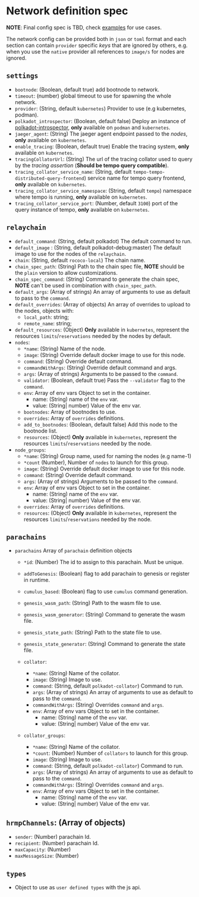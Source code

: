 # Network definition spec

**NOTE**: Final config spec is TBD, check [examples](../examples) for use cases.

The network config can be provided both in `json` or `toml` format and each section can contain `provider` specific *keys* that are ignored by others, e.g. when you use the `native` provider all references to `image/s` for nodes are ignored.


## `settings`
- `bootnode`: (Boolean, default true) add bootnode to network.
- `timeout`: (number) global timeout to use for spawning the whole network.
- `provider`: (String, default `kubernetes`) Provider to use (e.g kubernetes, podman).
- `polkadot_introspector`: (Boolean, default false) Deploy an instance of [polkadot-introspector](https://github.com/paritytech/polkadot-introspector), **only** available on `podman` and `kubernetes`.
- `jaeger_agent`: (String) The jaeger agent endpoint passed to the *nodes*, **only** available on `kubernetes`.
- `enable_tracing`: (Boolean, default true) Enable the tracing system, **only** available on  `kubernetes`.
- `tracingCollatorUrl`: (String) The url of the tracing collator used to query by the *tracing assertion* (**Should be tempo query compatible**).
- `tracing_collator_service_name`: (String, default `tempo-tempo-distributed-query-frontend`) service name for tempo query frontend, **only** available on  `kubernetes`.
- `tracing_collator_service_namespace`: (String, default `tempo`) namespace where tempo is running, **only** available on  `kubernetes`.
- `tracing_collator_service_port`: (Number, default `3100`) port of the query instance of tempo, **only** available on  `kubernetes`.


## `relaychain`

- `default_command`: (String, default polkadot) The default command to run.
- `default_image` : (String, default polkadot-debug:master) The default image to use for the nodes of the `relaychain`.
- `chain`: (String, default `rococo-local`) The chain name.
- `chain_spec_path`: (String) Path to the chain spec file, **NOTE** should be the `plain` version to allow customizations.
- `chain_spec_command`: (String) Command to generate the chain spec, **NOTE** can't be used in combination with `chain_spec_path`.
- `default_args`: (Array of strings) An array of arguments to use as default to pass to the `command`.
- `default_overrides`: (Array of objects) An array of overrides to upload to the nodes, objects with:
  - `local_path`: string;
  - `remote_name`: string;
- `default_resources`: (Object) **Only** available in `kubernetes`, represent the resources `limits`/`reservations` needed by the nodes by default.
- `nodes`:
  - `*name`: (String) Name of the node.
  - `image`: (String) Override default docker image to use for this node.
  - `command`: (String) Override default command.
  - `commandWithArgs`: (String) Override default command and args.
  - `args`: (Array of strings) Arguments to be passed to the `command`.
  - `validator`: (Boolean, default true) Pass the `--validator` flag to the `command`.
  - `env`: Array of env vars Object to set in the container.
    - name: (String) name of the `env` var.
    - value: (String| number) Value of the env var.
  - `bootnodes`: Array of bootnodes to use.
  - `overrides`: Array of `overrides` definitions.
  - `add_to_bootnodes`: (Boolean, default false) Add this node to the bootnode list.
  - `resources`: (Object) **Only** available in `kubernetes`, represent the resources `limits`/`reservations` needed by the node.
- `node_groups`:
  - `*name`: (String) Group name, used for naming the nodes (e.g name-1)
  - `*count` (Number), Number of `nodes` to launch for this group.
  - `image`: (String) Override default docker image to use for this node.
  - `command`: (String) Override default command.
  - `args`: (Array of strings) Arguments to be passed to the `command`.
  - `env`: Array of env vars Object to set in the container.
    - name: (String) name of the `env` var.
    - value: (String| number) Value of the env var.
  - `overrides`: Array of `overrides` definitions.
  - `resources`: (Object) **Only** available in `kubernetes`, represent the resources `limits`/`reservations` needed by the node.
## `parachains`

- `parachains` Array of `parachain` definition objects
  - `*id`: (Number) The id to assign to this parachain. Must be unique.
  - `addToGenesis`: (Boolean) flag to add parachain to genesis or register in runtime.
  - `cumulus_based`: (Boolean) flag to use `cumulus` command generation.
  - `genesis_wasm_path`: (String) Path to the wasm file to use.
  - `genesis_wasm_generator`: (String) Command to generate the wasm file.
  - `genesis_state_path`: (String) Path to the state file to use.
  - `genesis_state_generator`: (String) Command to generate the state file.
  - `collator`:
    - `*name`: (String) Name of the collator.
    - `image`: (String) Image to use.
    - `command`: (String, default `polkadot-collator`) Command to run.
    - `args`: (Array of strings) An array of arguments to use as default to pass to the `command`.
    - `commandWithArgs`: (String) Overrides `command` and `args`.
    - `env`: Array of env vars Object to set in the container.
      - name: (String) name of the `env` var.
      - value: (String| number) Value of the env var.

  - `collator_groups`:
    - `*name`: (String) Name of the collator.
    - `*count`: (Number) Number of `collators` to launch for this group.
    - `image`: (String) Image to use.
    - `command`: (String, default `polkadot-collator`) Command to run.
    - `args`: (Array of strings) An array of arguments to use as default to pass to the `command`.
    - `commandWithArgs`: (String) Overrides `command` and `args`.
    - `env`: Array of env vars Object to set in the container.
      - name: (String) name of the `env` var.
      - value: (String| number) Value of the env var.

## `hrmpChannels`: (Array of objects)
  - `sender`: (Number) parachain Id.
  - `recipient`: (Number) parachain Id.
  - `maxCapacity`: (Number)
  - `maxMessageSize`: (Number)
## `types`

- Object to use as `user defined types` with the js api.